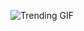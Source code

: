 ![Trending GIF](https://media2.giphy.com/media/v1.Y2lkPThiYjIxNzcyeHVhN3Z6Y2I2bGozbHhkaTExNHRzYTl5azFzNmtxOXF2N2QwZzRyNiZlcD12MV9naWZzX3NlYXJjaCZjdD1n/SXOaBm5npU8UcTuTLk/giphy.gif)
